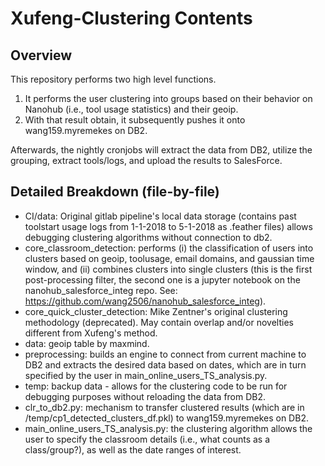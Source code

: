 # Xufeng-Clustering Contents

## Overview
This repository performs two high level functions.
1. It performs the user clustering into groups based on their behavior on Nanohub (i.e., tool usage statistics) and their geoip.
2. With that result obtain, it subsequently pushes it onto wang159.myremekes on DB2. 

Afterwards, the nightly cronjobs will extract the data from DB2, utilize the grouping, extract tools/logs, and upload the results to SalesForce.

## Detailed Breakdown (file-by-file)
* CI/data: Original gitlab pipeline's local data storage (contains past toolstart usage logs from 1-1-2018 to 5-1-2018 as .feather files) allows debugging clustering algorithms without connection to db2.
* core_classroom_detection: performs (i) the classification of users into clusters based on geoip, toolusage, email domains, and gaussian time window, and (ii) combines clusters into single clusters (this is the first post-processing filter, the second one is a jupyter notebook on the nanohub_salesforce_integ repo. See: https://github.com/wang2506/nanohub_salesforce_integ).
* core_quick_cluster_detection: Mike Zentner's original clustering methodology (deprecated). May contain overlap and/or novelties different from Xufeng's method.
* data: geoip table by maxmind.
* preprocessing: builds an engine to connect from current machine to DB2 and extracts the desired data based on dates, which are in turn specified by the user in main_online_users_TS_analysis.py. 
* temp: backup data - allows for the clustering code to be run for debugging purposes without reloading the data from DB2.
* clr_to_db2.py: mechanism to transfer clustered results (which are in /temp/cp1_detected_clusters_df.pkl) to wang159.myremekes on DB2. 
* main_online_users_TS_analysis.py: the clustering algorithm allows the user to specify the classroom details (i.e., what counts as a class/group?), as well as the date ranges of interest.







